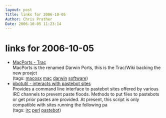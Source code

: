 ```yaml
---
layout: post
Title: links for 2006-10-05  
Author: Chris Prather
Date: 2006-10-05 11:23:14
---
```


# links for 2006-10-05
<ul class="delicious">
	<li>
		<div class="delicious-link"><a href="http://trac.macports.org/projects/macports/wiki">MacPorts - Trac</a></div>
		<div class="delicious-extended">MacPorts is the renamed Darwin Ports, this is the Trac/Wiki backing the new proejct</div>
		<div class="delicious-tags">(tags: <a href="http://del.icio.us/perigrin/macosx">macosx</a> <a href="http://del.icio.us/perigrin/mac">mac</a> <a href="http://del.icio.us/perigrin/darwin">darwin</a> <a href="http://del.icio.us/perigrin/software">software</a>)</div>
	</li>
	<li>
		<div class="delicious-link"><a href="http://sial.org/code/perl/scripts/pbotutil.pl.html">pbotutil - interacts with pastebot sites</a></div>
		<div class="delicious-extended">Provides a command line interface to pastebot sites offered by various IRC channels to prevent paste floods. Methods to put files to pastebots or get prior pastes are provided. At present, this script is only compatible with sites running the following pa</div>
		<div class="delicious-tags">(tags: <a href="http://del.icio.us/perigrin/irc">irc</a> <a href="http://del.icio.us/perigrin/perl">perl</a> <a href="http://del.icio.us/perigrin/pastebot">pastebot</a>)</div>
	</li>
</ul>

